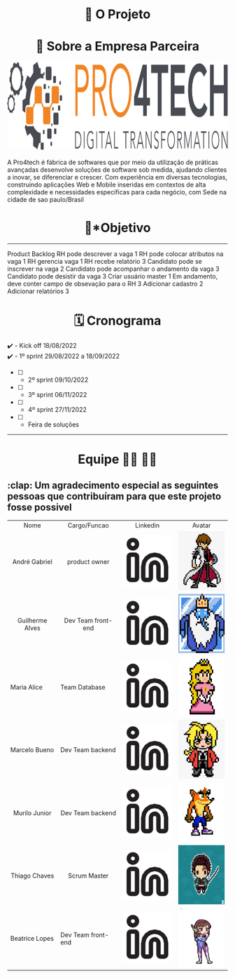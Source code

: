 <h1 text align= "center"> 💼 O Projeto </h1>





<h1 text align= "center"> 🏢 Sobre a Empresa Parceira </h1>
<div text align="center">
<img src="imagereadme/logo-black.svg"  width="591" height="200" />
</div><br>
A Pro4tech é fábrica de softwares que por meio da utilização de práticas avançadas desenvolve soluções de software sob medida, ajudando clientes a inovar, se diferenciar e crescer. Com experiência em diversas tecnologias, construindo aplicações Web e Mobile inseridas em contextos de alta complexidade e necessidades específicas para cada negócio, com Sede  na cidade de sao paulo/Brasil




<h1 text align= "center"> 🎯*Objetivo </h1>


<Hr>
 Product Backlog
    RH pode descrever a vaga 1
    RH pode colocar atributos na vaga 1
    RH gerencia vaga 1
    RH recebe relatório 3
    Candidato pode se inscrever na vaga 2
    Candidato pode acompanhar o andamento da vaga 3
    Candidato pode desistir da vaga 3
    Criar usuário master 1
    Em andamento, deve conter campo de obsevação para o RH 3
    Adicionar cadastro 2
    Adicionar relatórios 3
    
    
    
    
<h1 text align= "center"> 🗓️ Cronograma </h1>
</h2>    

:heavy_check_mark:  - Kick off 18/08/2022 <br>
:heavy_check_mark: - 1º sprint 29/08/2022 a 18/09/2022
- [ ]  - 2º sprint  09/10/2022
- [ ]  - 3º sprint  06/11/2022
- [ ]  - 4º sprint  27/11/2022
- [ ]  - Feira de soluções
<hr>

<h1 text align= "center"> Equipe 🧑‍💻 👩‍💻 </h1>

<h2> :clap: Um agradecimento especial as seguintes pessoas que contribuíram para que este projeto fosse possivel </h2>

<table align= "center">
      <tr text align= "center">
            <td >Nome</td>
            <td >Cargo/Funcao</td>
            <td>Linkedin</td>
            <td>Avatar</td>
      </tr>
      <tr text align= "center">
            <td>André Gabriel</td>
            <td>product owner</td>
            <td><a href="https://www.linkedin.com/in/andr%C3%A9-gabriel-ferreira-89441382/" target="_blank"><img src="imagereadme/linkedin.png"                           target="_blank"></a></td>
            <td><img src="/imagereadme/andre.jpeg" width="120" height="135" /></td>
      </tr>
      <tr text align= "center" >
            <td>Guilherme Alves</td>
            <td>Dev Team front-end</td>
            <td><a href="https://www.linkedin.com/mwlite/in/guilherme-alves-163783156" target="_blank"><img src="imagereadme/linkedin.png" target="_blank">               </a></td>
            <td><img src="imagereadme/guiavatar.png" width="120" height="135"  /></td>
      </tr>
       <tr>
            <td>Maria Alice</td>
            <td>Team Database</td>
            <td><a href="https://www.linkedin.com/in/maria-alice-oliveira-336273215" target="_blank"><img src="imagereadme/linkedin.png" target="_blank"></a>             </td>
            <td><img src="imagereadme/alice.jpeg" width="120" height="135" /></td>
       </tr>
       <tr>
            <td>Marcelo Bueno</td>
            <td>Dev Team backend</td>
            <td><a href="https://www.linkedin.com/in/marcelo-silva-07081999" target="_blank"><img src="imagereadme/linkedin.png" target="_blank"></a></td>
            <td><img src="imagereadme/marcelo.jpeg" width="120" height="135"/></td>
      </tr>
      <tr text align= "center" >
            <td>Murilo Junior</td>
            <td>Dev Team backend</td>
            <td><a href="https://www.linkedin.com/in/murilo-jos%C3%A9-de-brito-junior-32403b157" target="_blank"><img src="imagereadme/linkedin.png"                     target="_blank"></a></td>
            <td><img src="imagereadme/murilo.jpeg" width="120" height="135"/></td>
      </tr>
      <tr text align= "center" >
            <td>Thiago Chaves</td>
            <td>Scrum Master</td>
            <td><a href="https://www.linkedin.com/in/thiago-lopes-chaves-5ba22b209" target="_blank"><img src="imagereadme/linkedin.png" target="_blank"></a>             </td>
            <td><img src="imagereadme/thiago.jpeg" width="120" height="135" /></td>
      </tr>
      <tr>
            <td>Beatrice Lopes</td>
            <td>Dev Team front-end</td>
            <td><a href="https://www.linkedin.com/in/bewtrice/" target="_blank"><img src="imagereadme/linkedin.png" target="_blank"></a>             </td>
            <td><img src="imagereadme/avatarbea.jpeg" width="120" height="135" /></td>
      </tr>
</table>


